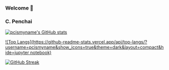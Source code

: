 ### Welcome 👋
### C. Penchai
<!--
**pcismyname/pcismyname** is a ✨ _special_ ✨ repository because its `README.md` (this file) appears on your GitHub profile.

Here are some ideas to get you started:

- 🔭 I’m currently working on ...
- 🌱 I’m currently learning ...
- 👯 I’m looking to collaborate on ...
- 🤔 I’m looking for help with ...
- 💬 Ask me about ...
- 📫 How to reach me: ...
- 😄 Pronouns: ...
- ⚡ Fun fact: ...
-->

[![pcismyname's GitHub stats](https://github-readme-stats.vercel.app/api?username=pcismyname&show_icons=true&theme=dark)](https://github.com/anuraghazra/github-readme-stats)


[![Top Langs](https://github-readme-stats.vercel.app/api/top-langs/?username=pcismyname&show_icons=true&theme=dark&layout=compact&hide=jupyter notebook)](https://github.com/anuraghazra/github-readme-stats)

[![GitHub Streak](https://github-readme-streak-stats.herokuapp.com/?user=pcismyname&currStreakNum=2FD3EB&fire=pink&sideLabels=F00&theme=dark)](https://git.io/streak-stats)

